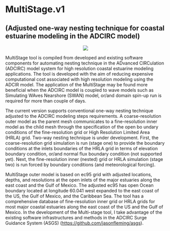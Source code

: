 # MultiStage.v1
## (Adjusted one-way nesting technique for coastal estuarine modeling in the ADCIRC model)

<p align="center">
  <img src="https://raw.githubusercontent.com/ptaeb2014/Multi-stage/master/Graphic.png">
</p>

MultiStage tool is compiled from developed and existing software components for automating nesting technique in the ADvanced CIRCulation (ADCIRC) model system for high resolution coastal estuarine modeling applications. The tool is developed with the aim of reducing expensive computational cost associated with high resolution modeling using the ADCIR model. The application of the MultiStage may be found more beneficial when the ADCIRC model is coupled to wave models such as Simulating WAves Nearshore (SWAN) model, or/and domain spin-up run is required for more than couple of days.

The current version supports conventional one-way nesting technique adjusted to the ADCIRC modeling steps requirements. A coarse-resolution outer model as the parent mesh communicates to a fine-resolution inner model as the child mesh through the specification of the open bo
undary conditions of the fine-resolution grid or High Resolution Limited Area (HRLA) grid. Two-way nesting technique is under development.
First, the coarse-resolution grid simulation is run (stage one) to provide the boundary conditions at the inlets boundaries of the HRLA grid in terms of elevation boundary condition, or/and normal flux boundary condition (not supported yet). Next, the fine-resolution inner (nested) grid or HRLA simulation (stage two) is run forced by boundary conditions (and meteorological forcing).

MultiStage outer model is based on ec95 grid with adjusted locations, depths, and resolutions at the open inlets of the major estuaries along the east coast and the Gulf of Mexico. The adjusted ec95 has open Ocean boundary located at longitude 60.041 west expanded to the east coast of the US, the Gulf of Mexico, and the Caribbean Sea. The tool has a comprehensive database of fine-resolution inner grid or HRLA grids for most major coastal estuaries along the east coast of the US and the Gulf of Mexico.
In the development of the Multi-stage tool, I take advantage of the existing software infrastructures and methods in the ADCIRC Surge Guidance System (ASGS) (https://github.com/jasonfleming/asgs).

